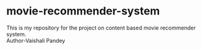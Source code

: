 # movie-recommender-system
This is my repository for the project on content based movie recommender system.
<br>
Author-Vaishali Pandey
